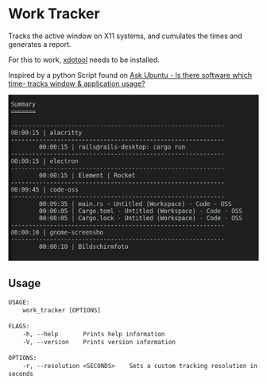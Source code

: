 
# Work Tracker

Tracks the active window on X11 systems, and cumulates the times and generates a report.

For this to work, [xdotool](https://www.semicomplete.com/projects/xdotool/) needs to be installed.

Inspired by a python Script found on [Ask Ubuntu - Is there software which time- tracks window & application usage?](https://askubuntu.com/a/780542)



![Example output](./example_output.png)


## Usage

```
USAGE:
    work_tracker [OPTIONS]

FLAGS:
    -h, --help       Prints help information
    -V, --version    Prints version information

OPTIONS:
    -r, --resolution <SECONDS>    Sets a custom tracking resolution in seconds
```

